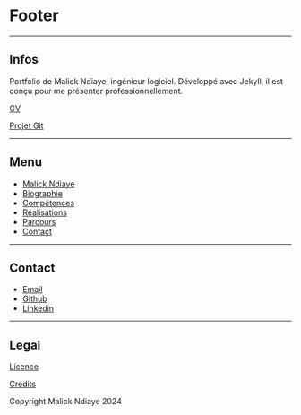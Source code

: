﻿# Footer

---

## Infos

Portfolio de Malick Ndiaye, ingénieur logiciel. Développé avec Jekyll, il est conçu pour me présenter professionnellement.

[CV](#)

[Projet Git](#)

---

## Menu

- [Malick Ndiaye](#)
- [Biographie](#biographie)
- [Compétences](#competences)
- [Réalisations](#realisations)
- [Parcours](#parcours)
- [Contact](#contact)

---

## Contact

- [Email](#)
- [Github](#)
- [Linkedin](#)

---

## Legal

[Licence](..%2FLICENSE)

[Credits](#credits)

Copyright Malick Ndiaye 2024